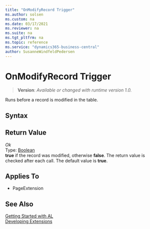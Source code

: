 ```yaml
---
title: "OnModifyRecord Trigger"
ms.author: solsen
ms.custom: na
ms.date: 03/17/2021
ms.reviewer: na
ms.suite: na
ms.tgt_pltfrm: na
ms.topic: reference
ms.service: "dynamics365-business-central"
author: SusanneWindfeldPedersen
---
```

[//]: # (START>DO_NOT_EDIT)
[//]: # (IMPORTANT:Do not edit any of the content between here and the END>DO_NOT_EDIT.)
[//]: # (Any modifications should be made in the .xml files in the ModernDev repo.)
# OnModifyRecord Trigger
> **Version**: _Available or changed with runtime version 1.0._

Runs before a record is modified in the table.

## Syntax


## Return Value

*Ok*  
    Type: [Boolean](../../methods-auto/Boolean/Boolean-data-type.md)  
**true** if the record was modified, otherwise **false**. The return value is checked after each call. The default value is **true**.

## Applies To
- PageExtension


[//]: # (IMPORTANT: END>DO_NOT_EDIT)
## See Also  
[Getting Started with AL](../devenv-get-started.md)  
[Developing Extensions](../devenv-dev-overview.md)  